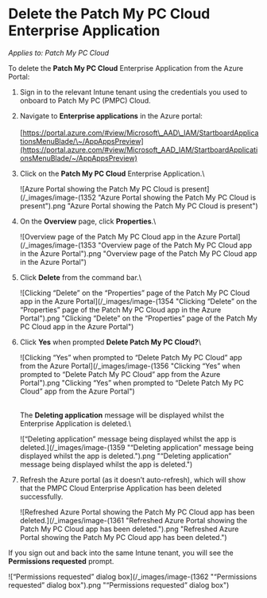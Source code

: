 # Delete the Patch My PC Cloud Enterprise Application

_Applies to: Patch My PC Cloud_

To delete the **Patch My PC Cloud** Enterprise Application from the Azure Portal:

1. Sign in to the relevant Intune tenant using the credentials you used to onboard to Patch My PC (PMPC) Cloud.
2. Navigate to **Enterprise applications** in the Azure portal:\
   \
   [https://portal.azure.com/#view/Microsoft\_AAD\_IAM/StartboardApplicationsMenuBlade/\~/AppAppsPreview](https://portal.azure.com/#view/Microsoft_AAD_IAM/StartboardApplicationsMenuBlade/~/AppAppsPreview)
3.  Click on the **Patch My PC Cloud** Enterprise Application.\


    ![Azure Portal showing the Patch My PC Cloud is present](/_images/image-(1352 "Azure Portal showing the Patch My PC Cloud is present").png "Azure Portal showing the Patch My PC Cloud is present")


4.  On the **Overview** page, click **Properties**.\


    ![Overview page of the Patch My PC Cloud app in the Azure Portal](/_images/image-(1353 "Overview page of the Patch My PC Cloud app in the Azure Portal").png "Overview page of the Patch My PC Cloud app in the Azure Portal")


5.  Click **Delete** from the command bar.\


    ![Clicking “Delete” on the “Properties” page of the Patch My PC Cloud app in the Azure Portal](/_images/image-(1354 "Clicking “Delete” on the “Properties” page of the Patch My PC Cloud app in the Azure Portal").png "Clicking “Delete” on the “Properties” page of the Patch My PC Cloud app in the Azure Portal")


6.  Click **Yes** when prompted **Delete Patch My PC Cloud?**\


    ![Clicking “Yes” when prompted to “Delete Patch My PC Cloud” app from the Azure Portal](/_images/image-(1356 "Clicking “Yes” when prompted to “Delete Patch My PC Cloud” app from the Azure Portal").png "Clicking “Yes” when prompted to “Delete Patch My PC Cloud” app from the Azure Portal")

    \
    The **Deleting application** message will be displayed whilst the Enterprise Application is deleted.\


    ![“Deleting application” message being displayed whilst the app is deleted.](/_images/image-(1359 "“Deleting application” message being displayed whilst the app is deleted.").png "“Deleting application” message being displayed whilst the app is deleted.")


7.  Refresh the Azure portal (as it doesn’t auto-refresh), which will show that the PMPC Cloud Enterprise Application has been deleted successfully.

    ![Refreshed Azure Portal showing the Patch My PC Cloud app has been deleted.](/_images/image-(1361 "Refreshed Azure Portal showing the Patch My PC Cloud app has been deleted.").png "Refreshed Azure Portal showing the Patch My PC Cloud app has been deleted.")



If you sign out and back into the same Intune tenant, you will see the **Permissions requested** prompt.

![“Permissions requested” dialog box](/_images/image-(1362 "“Permissions requested” dialog box").png "“Permissions requested” dialog box")